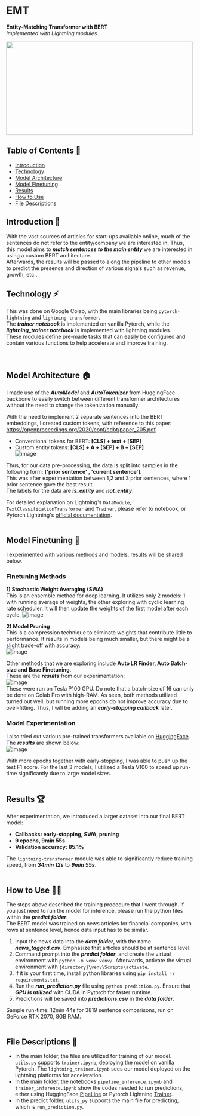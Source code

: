 # EMT
**Entity-Matching Transformer with BERT**  
*Implemented with Lightning modules*  

<img src='https://user-images.githubusercontent.com/77097236/119448365-d18ca700-bd63-11eb-8522-efa3766e2fff.png' width="500" height="250">


## Table of Contents 📝
* [Introduction](#Introduction-) 
* [Technology](#Technology-)
* [Model Architecture](#model-architecture-)
* [Model Finetuning](#model-finetuning-)
* [Results](#results-)
* [How to Use](#how-to-use-%EF%B8%8F)
* [File Descriptions](#file-descriptions-)

## Introduction 🔰
With the vast sources of articles for start-ups available online, much of the sentences do not refer to the entity/company we are interested in. Thus, this model aims to **_match sentences to the main entity_** we are interested in using a custom BERT architecture.   
Afterwards, the results will be passed to along the pipeline to other models to predict the presence and direction of various signals such as revenue, growth, etc...
<br/>

## Technology ⚡
This was done on Google Colab, with the main libraries being `pytorch-lightning` and `lightning-transformer`.  
The **_trainer notebook_** is implemented on vanilla Pytorch, while the **_lightning_trainer notebook_** is implemented with lightning modules.  
These modules define pre-made tasks that can easily be configured and contain various functions to help accelerate and improve training.  
<br/>
<br/>

## Model Architecture 🏠
I made use of the **_AutoModel_** and **_AutoTokenizer_** from HuggingFace backbone to easily switch between different transformer architectures without the need to change the tokenization manually.

With the need to implement 2 separate sentences into the BERT embeddings, I created custom tokens, with reference to this paper:
https://openproceedings.org/2020/conf/edbt/paper_205.pdf
- Conventional tokens for BERT: **[CLS] + text + [SEP]**
- Custom entity tokens: **[CLS] + A + [SEP] + B + [SEP]**  
![image](https://user-images.githubusercontent.com/77097236/119447935-3562a000-bd63-11eb-987b-c9ea735e96f0.png)

Thus, for our data pre-processing, the data is split into samples in the following form: **['prior sentence' , 'current sentence']**.  
This was after experimentation between 1,2 and 3 prior sentences, where 1 prior sentence gave the best result.  
The labels for the data are **_is_entity_** and **_not_entity_**.

For detailed explanation on Lightning's `DataModule`, `TextClassificationTransformer` and `Trainer`, please refer to notebook, or Pytorch Lightning's [official documentation](https://pytorch-lightning.readthedocs.io/en/latest/).
<br/>
<br/>

## Model Finetuning 🔌
I experimented with various methods and models, results will be shared below.

### Finetuning Methods
**1) Stochastic Weight Averaging (SWA)**  
  This is an ensemble method for deep learning. It utilizes only 2 models: 1 with running average of weights, the other exploring with cyclic learning rate scheduler. It will then update the weights of the first model after each cycle.
  ![image](https://user-images.githubusercontent.com/77097236/119450611-c0916500-bd66-11eb-92c3-d56e79845da4.png)

**2) Model Pruning**  
  This is a compression technique to eliminate weights that contribute little to performance. It results in models being much smaller, but there might be a slight trade-off with accuracy.  
  ![image](https://user-images.githubusercontent.com/77097236/119450717-ea4a8c00-bd66-11eb-8334-95077a2c80ab.png)  

Other methods that we are exploring include **Auto LR Finder, Auto Batch-size and Base Finetuning**.  
These are the **_results_** from our experimentation:  
![image](https://user-images.githubusercontent.com/77097236/119451144-7eb4ee80-bd67-11eb-81d7-0bdeb492d3dd.png)    
These were run on Tesla P100 GPU. Do note that a batch-size of 16 can only be done on Colab Pro with high-RAM. As seen, both methods utilized turned out well, but running more epochs do not improve accuracy due to over-fitting. Thus, I will be adding an **_early-stopping callback_** later.  

### Model Experimentation
I also tried out various pre-trained transformers available on [HuggingFace](https://huggingface.co/transformers/pretrained_models.html).  
The **_results_** are shown below:  
![image](https://user-images.githubusercontent.com/77097236/119455808-8b881100-bd6c-11eb-981e-8aa95ded542c.png)

With more epochs together with early-stopping, I was able to push up the test F1 score. For the last 3 models, I utilized a Tesla V100 to speed up run-time significantly due to large model sizes.
<br/>
<br/>

## Results 🏆
After experimentation, we introduced a larger dataset into our final BERT model:
- **Callbacks: early-stopping, SWA, pruning**
- **9 epochs, 9min 55s**
- **Validation accuracy: 85.1%**

The `lightning-transformer` module was able to significantly reduce training speed, from **_34min 12s_** to **_9min 55s_**.
<br/>
<br/>

## How to Use 👷‍♂️
The steps above described the training procedure that I went through. If you just need to run the model for inference, please run the python files within the **_predict folder_**.  
The BERT model was trained on news articles for financial companies, with rows at sentence level, hence data input has to be similar. 

1) Input the news data into the **_data folder_**, with the name **_news_tagged.csv_**. Emphasize that articles should be at sentence level.
2) Command prompt into the **_predict folder_**, and create the virtual environment with `python -m venv venv/`. Afterwards, activate the virtual environment with `{directory}\venv\Scripts\activate`.
3) If it is your first time, install python libraries using `pip install -r requirements.txt`.
4) Run the **_run_prediction.py_** file using `python prediction.py`. Ensure that **_GPU is utilized_** with CUDA in Pytorch for faster runtime.
5) Predictions will be saved into **_predictions.csv_** in the **_data folder_**.

Sample run-time: 12min 44s for 3819 sentence comparisons, run on GeForce RTX 2070, 8GB RAM.
<br/>
<br/>

## File Descriptions 💾
- In the main folder, the files are utilized for training of our model. `utils.py` supports `trainer.ipynb`, deploying the model on vanilla Pytorch. The `lightning_trainer.ipynb` sees our model deployed on the lightning platforms for acceleration.
- In the main folder, the notebooks `pipeline_inference.ipynb` and `trainer_inference.ipynb` show the codes needed to run predictions, either using HuggingFace [PipeLine](https://huggingface.co/transformers/main_classes/pipelines.html#transformers.TextClassificationPipeline) or Pytorch Lightning [Trainer](https://pytorch-lightning.readthedocs.io/en/stable/common/trainer.html).
- In the predict folder, `utils_py` supports the main file for predicting, which is `run_prediction.py`.
